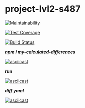 # project-lvl2-s487

[![Maintainability](https://api.codeclimate.com/v1/badges/a99a88d28ad37a79dbf6/maintainability)](https://codeclimate.com/github/codeclimate/codeclimate/maintainability)

[![Test Coverage](https://api.codeclimate.com/v1/badges/a99a88d28ad37a79dbf6/test_coverage)](https://codeclimate.com/github/codeclimate/codeclimate/test_coverage)

[![Build Status](https://travis-ci.com/bombom70/project-lvl2-s487.svg?branch=master)](https://travis-ci.com/bombom70/project-lvl2-s487)

***npm i my-calculated-differences***

[![asciicast](https://asciinema.org/a/OhILJ2PX2O7NbKp6Yf0HizFFi.svg)](https://asciinema.org/a/OhILJ2PX2O7NbKp6Yf0HizFFi)


**run**

[![asciicast](https://asciinema.org/a/KEZggSvoMFTPr9Mo2YFiQxmRB.svg)](https://asciinema.org/a/KEZggSvoMFTPr9Mo2YFiQxmRB)


***diff yaml***

[![asciicast](https://asciinema.org/a/86BOJLG4NnwlCdVKKLBdCgaoa.svg)](https://asciinema.org/a/86BOJLG4NnwlCdVKKLBdCgaoa)